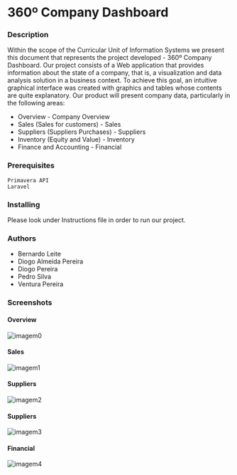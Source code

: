 # 360º Company Dashboard

### Description

Within the scope of the Curricular Unit of Information Systems we present this document that represents the project developed - 360º Company Dashboard. Our project consists of a Web application that provides information about the state of a company, that is, a visualization and data analysis solution in a business context. To achieve this goal, an intuitive graphical interface was created with graphics and tables whose contents are quite explanatory.
Our product will present company data, particularly in the following areas:

* Overview - Company Overview
* Sales (Sales for customers) - Sales
* Suppliers (Suppliers Purchases) - Suppliers
* Inventory (Equity and Value) - Inventory
* Finance and Accounting - Financial

### Prerequisites
```
Primavera API 
Laravel
```

### Installing

Please look under Instructions file in order to run our project.

### Authors

* Bernardo Leite 
* Diogo Almeida Pereira
* Diogo Pereira 
* Pedro Silva 
* Ventura Pereira 

### Screenshots

#### Overview

![imagem0](https://user-images.githubusercontent.com/22004638/51409196-fe5b9e80-1b58-11e9-8d99-90aad0f5a68e.png)

#### Sales

![imagem1](https://user-images.githubusercontent.com/22004638/51409226-1c290380-1b59-11e9-8d5d-1bfc29e92259.png)

#### Suppliers

![imagem2](https://user-images.githubusercontent.com/22004638/51409250-2f3bd380-1b59-11e9-8a4b-2cdcf74771d4.png)

#### Suppliers

![imagem3](https://user-images.githubusercontent.com/22004638/51409253-31059700-1b59-11e9-9b67-49cbc46a1a6b.png)

#### Financial

![imagem4](https://user-images.githubusercontent.com/22004638/51409255-32cf5a80-1b59-11e9-9b1a-93028e774b4d.png)
